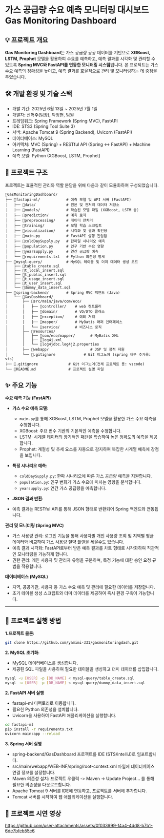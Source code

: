 # 가스 공급량 수요 예측 모니터링 대시보드 Gas Monitoring Dashboard

## 💡 프로젝트 개요
**Gas Monitoring Dashboard**는  가스 공급량 공공 데이터를 기반으로 **XGBoost, LSTM, Prophet** 모델을 활용하여 수요를 예측하고, 예측 결과를 시각화 및 관리할 수 있도록  **Spring MVC와 FastAPI를 연동한 모니터링 시스템**입니다. 본 프로젝트는 가스 수요 예측의 정확성을 높이고, 예측 결과를 효율적으로 관리 및 모니터링하는 데 중점을 두었습니다.

## 🛠️ 개발 환경 및 기술 스택

- 개발 기간: 2025년 6월 13일 ~ 2025년 7월 1일
- 개발자: 신혁주(팀장), 박정현, 팀원
- 프레임워크: Spring Framework (Spring MVC), FastAPI
- IDE: STS3 (Spring Tool Suite 3)
- 서버: Apache Tomcat 9 (Spring Backend), Uvicorn (FastAPI)
- 데이터베이스: MySQL
- 아키텍처: MVC (Spring) + RESTful API (Spring ↔ FastAPI) + Machine Learning (FastAPI)
- 예측 모델: Python (XGBoost, LSTM, Prophet)

## 📁 프로젝트 구조

프로젝트는 효율적인 관리와 역할 분담을 위해 다음과 같이 모듈화하여 구성되었습니다.

```
📁GasMonitoringDashboard/
├── 📁fastapi-ml/            # 예측 모델 및 API 서버 (FastAPI)
│   ├── 📁data/              # 원본 및 전처리 데이터 저장소
│   ├── 📁models/            # 학습된 모델 파일 (XGBoost, LSTM 등)
│   ├── 📁prediction/        # 예측 로직
│   ├── 📁preprocessing/     # 데이터 전처리
│   ├── 📁training/          # 모델 학습 스크립트
│   ├── 📁visualization/     # 시각화 및 결과 확인용
│   ├── 🐍main.py            # FastAPI 실행 진입점
│   ├── 🐍coldDaySupply.py   # 한파일 시나리오 예측
│   ├── 🐍population.py      # 인구 기반 수요 영향
│   ├── 🐍yearsupply.py      # 연간 공급량 예측
│   └── 📑requirements.txt   # Python 의존성 명세
├── 📁mysql-query/           # MySQL 테이블 및 더미 데이터 생성 코드
│   ├── 📑table_create.sql
│   ├── 📑t_local_insert.sql
│   ├── 📑t_public_insert.sql
│   ├── 📑t_usage_insert.sql
│   ├── 📑t_user_insert.sql
│   └── 📑dummy_data_insert.sql
├── 📁spring-backend/        # Spring MVC 백엔드 (Java)
│   └── 📁GasDashboard/
│       ├── 📁src/main/java/com/eco/
│       │   ├── 📁controller/    # web 컨트롤러
│       │   ├── 📁domain/        # VO/DTO 클래스
│       │   ├── 📁exception/     # 예외 처리
│       │   ├── 📁mapper/        # MyBatis 매퍼 인터페이스
│       │   └── 📁service/       # 비즈니스 로직
│       ├── 📁resources/
│       │   ├── 📁com/eco/mapper/       # MyBatis XML
│       │   ├── 📑log4j.xml
│       │   └── 📑log4jdbc.log4j2.properties
│       ├── 📁webapp/                   # JSP 및 정적 자원
│       └── 📑.gitignore             # Git 이그노어 (spring 내부 추가용: sts)  
├── 📑.gitignore              # Git 이그노어(전체 프로젝트 용: vscode)
└── 📑README.md               # 프로젝트 설명 파일
```

## ✨ 주요 기능

**수요 예측 기능 (FastAPI)**

* **가스 수요 예측 모델**:

  * `main.py`를 통해 XGBoost, LSTM, Prophet 모델을 활용한 가스 수요 예측을 수행합니다.
  * XGBoost: 주요 변수 기반의 기본적인 예측을 수행합니다.
  * LSTM: 시계열 데이터의 장기적인 패턴을 학습하여 높은 정확도의 예측을 제공합니다.
  * Prophet: 계절성 및 추세 요소를 자동으로 감지하여 복잡한 시계열 예측에 강점을 보입니다.
    
* **특정 시나리오 예측**:

  * `coldDaySupply.py`: 한파 시나리오에 따른 가스 공급량 예측을 지원합니다.
  * `population.py`: 인구 변화가 가스 수요에 미치는 영향을 분석합니다.
  * `yearsupply.py`: 연간 가스 공급량을 예측합니다.
    
* **JSON 결과 반환**:
 
 * 예측 결과는 RESTful API를 통해 JSON 형태로 반환되어 Spring 백엔드와 연동됩니다.

**관리 및 모니터링 (Spring MVC)**

* 가스 사용량 관리: 로그인 기능을 통해 사용자별 개인 사용량 조회 및 지역별 평균 데이터와 비교하여 가스 사용량 절약 플랜을 세울수도 있습니다.
* 예측 결과 시각화: FastAPI로부터 받은 예측 결과를 차트 형태로 시각화하여 직관적인 모니터링을 가능하게 합니다.
* 권한 관리: 개인 사용자 및 관리자 유형을 구분하며, 특정 기능에 대한 승인 요청 규범을 적용합니다.
  
**데이터베이스 (MySQL)**

* 지역, 공공기관, 사용자 등 가스 수요 예측 및 관리에 필요한 데이터를 저장합니다.
* 초기 테이블 생성 스크립트와 더미 데이터를 제공하여 즉시 환경 구축이 가능합니다.

---

## 🚀 프로젝트 실행 방법

**1.프로젝트 클론:**

```bash
git clone https://github.com/yamimi-331/gasmonitoringdash.git
```

**2. MySQL 초기화:**

 - MySQL 데이터베이스를 생성합니다.
 - 제공된 SQL 파일을 사용하여 필요한 테이블을 생성하고 더미 데이터를 삽입합니다.

```bash
mysql -u [USER] -p [DB_NAME] < mysql-query/table_create.sql
mysql -u [USER] -p [DB_NAME] < mysql-query/dummy_data_insert.sql

```

**2. FastAPI 서버 실행**

 - fastapi-ml 디렉토리로 이동합니다.
 - 필요한 Python 의존성을 설치합니다.
 - Uvicorn을 사용하여 FastAPI 애플리케이션을 실행합니다.

```bash
cd fastapi-ml
pip install -r requirements.txt
uvicorn main:app --reload
```

**3. Spring 서버 실행**

 - spring-backend/GasDashboard 프로젝트를 IDE (STS/IntelliJ)로 임포트합니다.
 - src/main/webapp/WEB-INF/spring/root-context.xml 파일에 데이터베이스 연결 정보를 설정합니다.
 - Maven 의존성 설치: 프로젝트 우클릭 -> Maven -> Update Project... 를 통해 필요한 의존성을 다운로드합니다.
 - Apache Tomcat 9 서버를 IDE에 연동하고, 프로젝트를 서버에 추가합니다.
 - Tomcat 서버를 시작하여 웹 애플리케이션을 실행합니다.

## **🚀 프로젝트 시연 영상**


https://github.com/user-attachments/assets/0f033999-f4a4-4dd8-b7b1-6de7bfeb55c6



